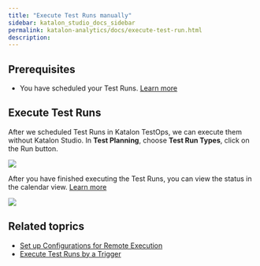 ```yaml
---
title: "Execute Test Runs manually"
sidebar: katalon_studio_docs_sidebar
permalink: katalon-analytics/docs/execute-test-run.html 
description: 
---
```

## Prerequisites

- You have scheduled your Test Runs. [Learn more](https://docs.katalon.com/katalon-analytics/docs/create-plan.html)

## Execute Test Runs

After we scheduled Test Runs in Katalon TestOps, we can execute them without Katalon Studio. In **Test Planning**, choose **Test Run Types**, click on the Run button.

![](https://github.com/katalon-studio/docs-images/raw/master/katalon-analytics/docs/execute-test-runs/kt_test_plan_test_run_type.png)

After you have finished executing the Test Runs, you can view the status in the calendar view. [Learn more](https://docs.katalon.com/katalon-analytics/docs/create-plan.html#view-test-runs)

<img src="https://github.com/katalon-studio/docs-images/raw/master/katalon-analytics/docs/execute-test-runs/view-test-runs.png" width="" height="">

## Related toprics

- [Set up Configurations for Remote Execution](/katalon-analytics/docs/test-run-config.html)
- [Execute Test Runs by a Trigger](/katalon-analytics/docs/kt-scheduler.html)